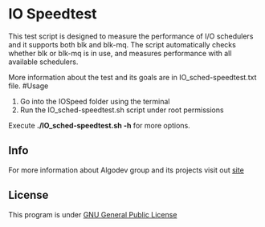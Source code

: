 # IO Speedtest
This test script is designed to measure the performance of I/O
schedulers and it supports both blk and blk-mq. The script automatically
checks whether blk or blk-mq is in use, and measures performance
with all available schedulers.

More information about the test and its goals are in IO_sched-speedtest.txt file.
#Usage
1. Go into the IOSpeed folder using the terminal
2. Run the IO_sched-speedtest.sh script under root permissions

Execute **./IO_sched-speedtest.sh -h** for more options.

##  Info
For more information about Algodev group and its projects visit out [site](http://algo.ing.unimo.it/algodev/projects.php)
## License
This program is under [GNU General Public License](https://www.gnu.org/licenses/gpl-3.0-standalone.html)
